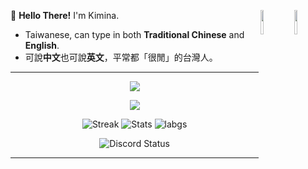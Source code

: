 </p>
<img align="right" width="10%" src="https://s3.getstickerpack.com/storage/uploads/sticker-pack/genshin-impact-hutao/sticker_18.png?2c9966a5520fdab6c03fda5ca193f388&d=200x200">
<img align="right" width="10%" src="https://s3.getstickerpack.com/storage/uploads/sticker-pack/genshin-impact-furina/sticker_4.png?68f63bbc1d6e6364cc00236bdfde6367&d=200x200">
<p>
 
:wave: **Hello There!** I'm Kimina.
- Taiwanese, can type in both **Traditional Chinese** and **English**.
- 可說**中文**也可說**英文**，平常都「很閒」的台灣人。
---
</p>
<p align="center">
<img align="center" src="https://github-widgetbox.vercel.app/api/profile?username=KiminaNatsuki&theme=dark&data=repositories,stars,commits">
</p>

</p>
<p align="center">
<img align="center" src="https://github-widgetbox.vercel.app/api/skills?languages=vscode,c,windows,markdown,json&includeNames=true&theme=dark">
</p>

</p>
 <p align="center">
  <img src="https://github-readme-streak-stats.herokuapp.com/?user=KiminaNatsuki&theme=dracula" alt="Streak" />
  <img src="https://github-readme-stats.vercel.app/api?username=KiminaNatsuki&count_private=true&show_icons=true&line_height=20&show_icons=true&theme=dracula" alt="Stats" />
  <img src="https://github-readme-stats.vercel.app/api/top-langs/?username=KiminaNatsuki&layout=compact&langs_count=8&card_width=445&show_icons=true&theme=dracula" alt="labgs" />
</p>

</p>
<p align="center">
    <img src="https://lanyard.cnrad.dev/api/325290687698567168?idleMessage=Possibly%20watching%20Magix%20doing%20random%20things..." alt="Discord Status"> <!--kimi-->
</p>



---

